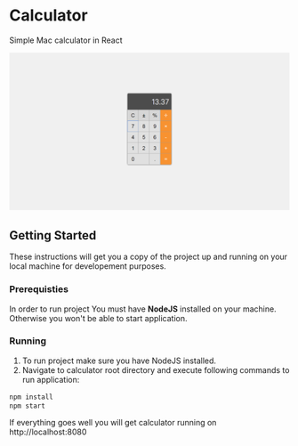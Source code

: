# Calculator
Simple Mac calculator in React

![Preview](./preview.png)

## Getting Started
These instructions will get you a copy of the project up and running on your local machine for developement purposes.

### Prerequisties
In order to run project You must have __NodeJS__ installed on your machine. Otherwise you won't be able to start application.

### Running

1. To run project make sure you have NodeJS installed.
2. Navigate to calculator root directory and execute following commands to run application:
```
npm install
npm start
```

If everything goes well you will get calculator running on http://localhost:8080
